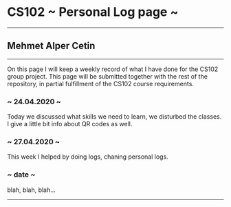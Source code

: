 # CS102 ~ Personal Log page ~
****
## Mehmet Alper Cetin
****

On this page I will keep a weekly record of what I have done for the CS102 group project. This page will be submitted together with the rest of the repository, in partial fulfillment of the CS102 course requirements.

### ~ 24.04.2020 ~
Today we discussed what skills we need to learn, we disturbed the classes. I give a little bit info about QR codes as well.

### ~ 27.04.2020 ~
This week I helped by doing logs, chaning personal logs.

### ~ date ~
blah, blah, blah...

****